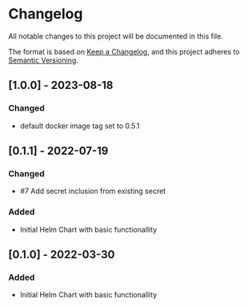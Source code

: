 # Changelog
All notable changes to this project will be documented in this file.

The format is based on [Keep a Changelog](https://keepachangelog.com/en/1.0.0/),
and this project adheres to [Semantic Versioning](https://semver.org/spec/v2.0.0.html).

## [1.0.0] - 2023-08-18

### Changed

- default docker image tag set to 0.5.1

## [0.1.1] - 2022-07-19

### Changed

- #7 Add secret inclusion from existing secret 

### Added
- Initial Helm Chart with basic functionallity

## [0.1.0] - 2022-03-30

### Added
- Initial Helm Chart with basic functionallity


